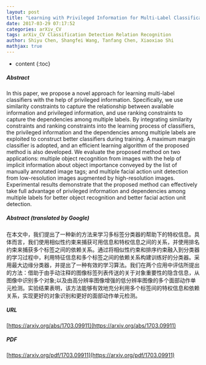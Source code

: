 ```yaml
---
layout: post
title: "Learning with Privileged Information for Multi-Label Classification"
date: 2017-03-29 07:17:52
categories: arXiv_CV
tags: arXiv_CV Classification Detection Relation Recognition
author: Shiyu Chen, Shangfei Wang, Tanfang Chen, Xiaoxiao Shi
mathjax: true
---
```


* content
{:toc}

##### Abstract
In this paper, we propose a novel approach for learning multi-label classifiers with the help of privileged information. Specifically, we use similarity constraints to capture the relationship between available information and privileged information, and use ranking constraints to capture the dependencies among multiple labels. By integrating similarity constraints and ranking constraints into the learning process of classifiers, the privileged information and the dependencies among multiple labels are exploited to construct better classifiers during training. A maximum margin classifier is adopted, and an efficient learning algorithm of the proposed method is also developed. We evaluate the proposed method on two applications: multiple object recognition from images with the help of implicit information about object importance conveyed by the list of manually annotated image tags; and multiple facial action unit detection from low-resolution images augmented by high-resolution images. Experimental results demonstrate that the proposed method can effectively take full advantage of privileged information and dependencies among multiple labels for better object recognition and better facial action unit detection.

##### Abstract (translated by Google)
在本文中，我们提出了一种新的方法来学习多标签分类器的帮助下的特权信息。具体而言，我们使用相似性约束来捕获可用信息和特权信息之间的关系，并使用排名约束来捕获多个标签之间的依赖关系。通过将相似性约束和排序约束融入到分类器的学习过程中，利用特征信息和多个标签之间的依赖关系构建训练好的分类器。采用最大边缘分类器，并提出了一种有效的学习算法。我们在两个应用中评估所提出的方法：借助于由手动注释的图像标签列表传送的关于对象重要性的隐含信息，从图像中识别多个对象;以及由高分辨率图像增强的低分辨率图像的多个面部动作单元检测。实验结果表明，该方法能够有效地充分利用多个标签间的特权信息和依赖关系，实现更好的对象识别和更好的面部动作单元检测。

##### URL
[https://arxiv.org/abs/1703.09911](https://arxiv.org/abs/1703.09911)

##### PDF
[https://arxiv.org/pdf/1703.09911](https://arxiv.org/pdf/1703.09911)

